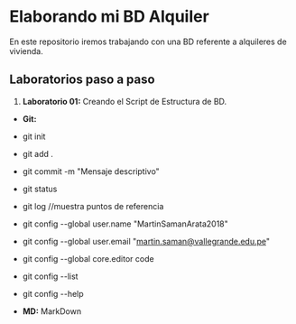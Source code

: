 # Elaborando mi BD Alquiler
En este repositorio iremos trabajando con una BD referente a alquileres de vivienda.

## Laboratorios paso a paso

1. **Laboratorio 01:** 
Creando el Script de Estructura de BD.
- **Git:** 
*    git init
*    git add .
*    git commit -m "Mensaje descriptivo"

*    git status
*    git log //muestra puntos de referencia
*    git config --global user.name "MartinSamanArata2018"
*    git config --global user.email "martin.saman@vallegrande.edu.pe"
*    git config --global core.editor code
*    git config --list
*    git config --help

- **MD:** MarkDown